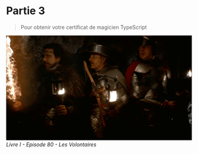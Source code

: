 # Partie 3

> Pour obtenir votre certificat de magicien TypeScript

![on-y-va](../images/on-y-va.gif)  
_Livre I - Episode 80 - Les Volontaires_
